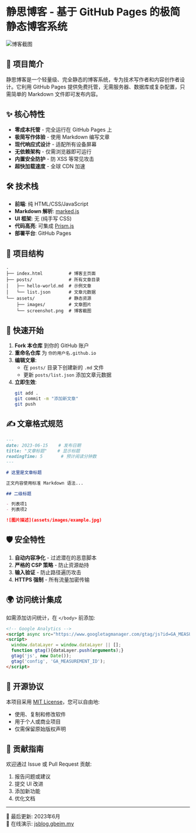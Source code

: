 # 静思博客 - 基于 GitHub Pages 的极简静态博客系统

![博客截图](assets/screenshot.png)

## 🌟 项目简介

静思博客是一个轻量级、完全静态的博客系统，专为技术写作者和内容创作者设计。它利用 GitHub Pages 提供免费托管，无需服务器、数据库或复杂配置，只需简单的 Markdown 文件即可发布内容。

## ✨ 核心特性

- **零成本托管** - 完全运行在 GitHub Pages 上
- **极简写作体验** - 使用 Markdown 编写文章
- **现代响应式设计** - 适配所有设备屏幕
- **无依赖架构** - 仅需浏览器即可运行
- **内置安全防护** - 防 XSS 等常见攻击
- **超快加载速度** - 全球 CDN 加速

## 🛠️ 技术栈

- **前端**: 纯 HTML/CSS/JavaScript
- **Markdown 解析**: [marked.js](https://marked.js.org/)
- **UI 框架**: 无 (纯手写 CSS)
- **代码高亮**: 可集成 [Prism.js](https://prismjs.com/)
- **部署平台**: GitHub Pages

## 📂 项目结构

```
.
├── index.html          # 博客主页面
├── posts/              # 所有文章目录
│   ├── hello-world.md  # 示例文章
│   └── list.json       # 文章元数据
└── assets/             # 静态资源
    ├── images/         # 文章图片
    └── screenshot.png  # 博客截图
```

## 🚀 快速开始

1. **Fork 本仓库** 到你的 GitHub 账户
2. **重命名仓库** 为 `你的用户名.github.io`
3. **编辑文章**:
   - 在 `posts/` 目录下创建新的 `.md` 文件
   - 更新 `posts/list.json` 添加文章元数据
4. **立即生效**:
   ```bash
   git add .
   git commit -m "添加新文章"
   git push
   ```

## ✍️ 文章格式规范

```markdown
---
date: 2023-06-15    # 发布日期
title: "文章标题"    # 显示标题
readingTime: 5       # 预计阅读分钟数
---

# 这里是文章标题

正文内容使用标准 Markdown 语法...

## 二级标题

- 列表项1
- 列表项2

![图片描述](assets/images/example.jpg)
```

## 🛡️ 安全特性

1. **自动内容净化** - 过滤潜在的恶意脚本
2. **严格的 CSP 策略** - 防止资源劫持
3. **输入验证** - 防止路径遍历攻击
4. **HTTPS 强制** - 所有流量加密传输

## 🌍 访问统计集成

如需添加访问统计，在 `</body>` 前添加:

```html
<!-- Google Analytics -->
<script async src="https://www.googletagmanager.com/gtag/js?id=GA_MEASUREMENT_ID"></script>
<script>
  window.dataLayer = window.dataLayer || [];
  function gtag(){dataLayer.push(arguments);}
  gtag('js', new Date());
  gtag('config', 'GA_MEASUREMENT_ID');
</script>
```

## 📜 开源协议

本项目采用 [MIT License](LICENSE)，您可以自由地:

- 使用、复制和修改软件
- 用于个人或商业项目
- 仅需保留原始版权声明

## 🤝 贡献指南

欢迎通过 Issue 或 Pull Request 贡献:
1. 报告问题或建议
2. 提交 UI 改进
3. 添加新功能
4. 优化文档

---

🔄 最后更新: 2023年6月  
🔗 在线演示: [jsblog.gbeim.my](https://tainqi.github.io)
